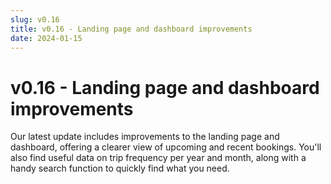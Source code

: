 ```yaml
---
slug: v0.16
title: v0.16 - Landing page and dashboard improvements
date: 2024-01-15
---
```


# v0.16 - Landing page and dashboard improvements

Our latest update includes improvements to the landing page and dashboard, offering a clearer view of upcoming and recent bookings. You'll also find useful data on trip frequency per year and month, along with a handy search function to quickly find what you need.
